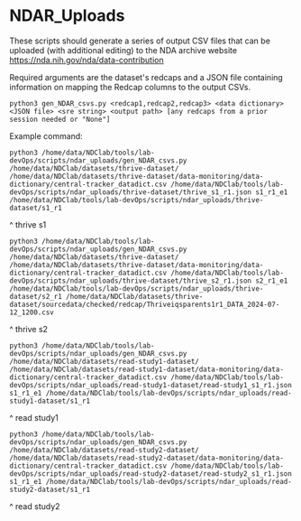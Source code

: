# NDAR_Uploads

These scripts should generate a series of output CSV files that can be uploaded (with additional editing) to the NDA archive website https://nda.nih.gov/nda/data-contribution

Required arguments are the dataset's redcaps and a JSON file containing information on mapping the Redcap columns to the output CSVs.

```
python3 gen_NDAR_csvs.py <redcap1,redcap2,redcap3> <data dictionary> <JSON file> <sre string> <output path> [any redcaps from a prior session needed or "None"]
```

Example command:
```
python3 /home/data/NDClab/tools/lab-devOps/scripts/ndar_uploads/gen_NDAR_csvs.py /home/data/NDClab/datasets/thrive-dataset/ /home/data/NDClab/datasets/thrive-dataset/data-monitoring/data-dictionary/central-tracker_datadict.csv /home/data/NDClab/tools/lab-devOps/scripts/ndar_uploads/thrive-dataset/thrive_s1_r1.json s1_r1_e1 /home/data/NDClab/tools/lab-devOps/scripts/ndar_uploads/thrive-dataset/s1_r1
```
^ thrive s1

```
python3 /home/data/NDClab/tools/lab-devOps/scripts/ndar_uploads/gen_NDAR_csvs.py /home/data/NDClab/datasets/thrive-dataset/ /home/data/NDClab/datasets/thrive-dataset/data-monitoring/data-dictionary/central-tracker_datadict.csv /home/data/NDClab/tools/lab-devOps/scripts/ndar_uploads/thrive-dataset/thrive_s2_r1.json s2_r1_e1 /home/data/NDClab/tools/lab-devOps/scripts/ndar_uploads/thrive-dataset/s2_r1 /home/data/NDClab/datasets/thrive-dataset/sourcedata/checked/redcap/Thriveiqsparents1r1_DATA_2024-07-12_1200.csv
```
^ thrive s2

```
python3 /home/data/NDClab/tools/lab-devOps/scripts/ndar_uploads/gen_NDAR_csvs.py /home/data/NDClab/datasets/read-study1-dataset/ /home/data/NDClab/datasets/read-study1-dataset/data-monitoring/data-dictionary/central-tracker_datadict.csv /home/data/NDClab/tools/lab-devOps/scripts/ndar_uploads/read-study1-dataset/read-study1_s1_r1.json s1_r1_e1 /home/data/NDClab/tools/lab-devOps/scripts/ndar_uploads/read-study1-dataset/s1_r1
```
^ read study1

```
python3 /home/data/NDClab/tools/lab-devOps/scripts/ndar_uploads/gen_NDAR_csvs.py /home/data/NDClab/datasets/read-study2-dataset/ /home/data/NDClab/datasets/read-study2-dataset/data-monitoring/data-dictionary/central-tracker_datadict.csv /home/data/NDClab/tools/lab-devOps/scripts/ndar_uploads/read-study2-dataset/read-study2_s1_r1.json s1_r1_e1 /home/data/NDClab/tools/lab-devOps/scripts/ndar_uploads/read-study2-dataset/s1_r1
```
^ read study2
